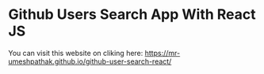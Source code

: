 # Github Users Search App With React JS

You can visit this website on cliking here: https://mr-umeshpathak.github.io/github-user-search-react/
